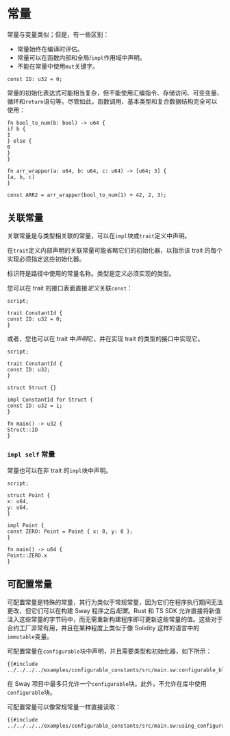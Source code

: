 # 常量

<!-- This section should explain what constants are in Sway -->
<!-- constants:example:start -->

常量与变量类似；但是，有一些区别：

- 常量始终在编译时评估。
- 常量可以在函数内部和全局/`impl`作用域中声明。
- 不能在常量中使用`mut`关键字。

<!-- constants:example:end -->

```sway
const ID: u32 = 0;
```

常量的初始化表达式可能相当复杂，但不能使用汇编指令、存储访问、可变变量、循环和`return`语句等。尽管如此，函数调用、基本类型和复合数据结构完全可以使用：

```sway
fn bool_to_num(b: bool) -> u64 {
if b {
1
} else {
0
}
}

fn arr_wrapper(a: u64, b: u64, c: u64) -> [u64; 3] {
[a, b, c]
}

const ARR2 = arr_wrapper(bool_to_num(1) + 42, 2, 3);
```

## 关联常量

<!-- This section should explain what associated constants are -->
<!-- assoc_constants:example:start -->

关联常量是与类型相关联的常量，可以在`impl`块或`trait`定义中声明。

在`trait`定义内部声明的关联常量可能省略它们的初始化器，以指示该 trait 的每个实现必须指定这些初始化器。

标识符是路径中使用的常量名称。类型是定义必须实现的类型。

<!-- assoc_constants:example:end -->

您可以在 trait 的接口表面直接*定义*关联`const`：

```sway
script;

trait ConstantId {
const ID: u32 = 0;
}
```

或者，您也可以在 trait 中*声明*它，并在实现 trait 的类型的接口中实现它。

```sway
script;

trait ConstantId {
const ID: u32;
}

struct Struct {}

impl ConstantId for Struct {
const ID: u32 = 1;
}

fn main() -> u32 {
Struct::ID
}
```

### `impl self` 常量

常量也可以在非 trait 的`impl`块中声明。

```sway
script;

struct Point {
x: u64,
y: u64,
}

impl Point {
const ZERO: Point = Point { x: 0, y: 0 };
}

fn main() -> u64 {
Point::ZERO.x
}
```

## 可配置常量

<!-- This section should explain what configurable constants are in Sway -->
<!-- config_constants:example:start -->

可配置常量是特殊的常量，其行为类似于常规常量，因为它们在程序执行期间无法更改，但它们可以在构建 Sway 程序之后*配置*。Rust 和 TS SDK 允许直接将新值注入这些常量的字节码中，而无需重新构建程序即可更新这些常量的值。这些对于合约工厂非常有用，并且在某种程度上类似于像 Solidity 这样的语言中的`immutable`变量。

<!-- config_constants:example:end -->

可配置常量在`configurable`块中声明，并且需要类型和初始化器，如下所示：

```sway
{{#include ../../../../examples/configurable_constants/src/main.sw:configurable_block}}
```

在 Sway 项目中最多只允许一个`configurable`块。此外，不允许在库中使用`configurable`块。

可配置常量可以像常规常量一样直接读取：

```sway
{{#include ../../../../examples/configurable_constants/src/main.sw:using_configurables}}
```

